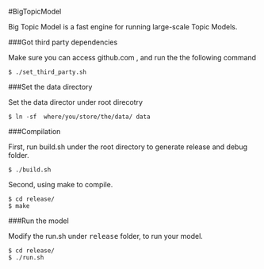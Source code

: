 #BigTopicModel

Big Topic Model is a fast engine for running large-scale Topic Models. 


###Got third party dependencies

Make sure you can access github.com , and run the the following command

```
$ ./set_third_party.sh
```

###Set the data directory

Set the data director under root direcotry
```
$ ln -sf  where/you/store/the/data/ data
```

###Compilation

First, run build.sh under the root directory to generate release and debug folder.
```
$ ./build.sh
```
Second, using make to compile.
```
$ cd release/
$ make
```

###Run the model

Modify the run.sh under <kbd>release</kbd> folder, to run your model.
```
$ cd release/
$ ./run.sh
```
